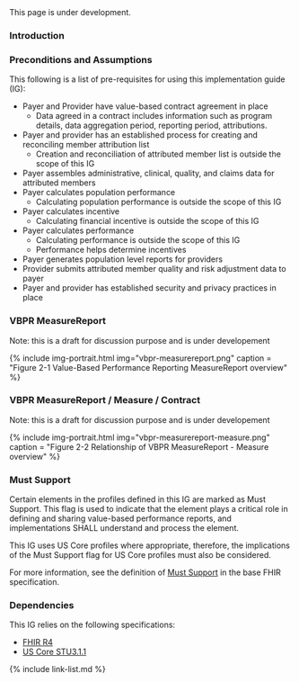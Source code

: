 
<div class="bg-info" markdown="1">
This page is under development.
</div>

### Introduction

### Preconditions and Assumptions

This following is a list of pre-requisites for using this implementation guide (IG):
- Payer and Provider have value-based contract agreement in place
    - Data agreed in a contract includes information such as program details, data aggregation period, reporting period, attributions.
- Payer and provider has an established process for creating and reconciling member attribution list
    - Creation and reconciliation of attributed member list is outside the scope of this IG
- Payer assembles administrative, clinical, quality, and claims data for attributed members
- Payer calculates population performance
    -  Calculating population performance is outside the scope of this IG
- Payer calculates incentive
    - Calculating financial incentive is outside the scope of this IG
- Payer calculates performance
    - Calculating performance is outside the scope of this IG
    - Performance helps determine incentives
- Payer generates population level reports for providers
- Provider submits attributed member quality and risk adjustment data to payer  
- Payer and provider has established security and privacy practices in place

### VBPR MeasureReport

Note: this is a draft for discussion purpose and is under developement

{% include img-portrait.html img="vbpr-measurereport.png" caption = "Figure 2-1 Value-Based Performance Reporting MeasureReport overview" %}

### VBPR MeasureReport / Measure / Contract

Note: this is a draft for discussion purpose and is under developement

{% include img-portrait.html img="vbpr-measurereport-measure.png" caption = "Figure 2-2 Relationship of VBPR MeasureReport - Measure overview" %}

### Must Support
Certain elements in the profiles defined in this IG are marked as Must Support. This flag is used to indicate that the element plays a critical role in defining and sharing value-based performance reports, and implementations SHALL understand and process the element.

This IG uses US Core profiles where appropriate, therefore, the implications of the Must Support flag for US Core profiles must also be considered.

For more information, see the definition of [Must Support](http://hl7.org/fhir/R4/conformance-rules.html#mustSupport) in the base FHIR specification.

### Dependencies

This IG relies on the following specifications:
- [FHIR R4](http://hl7.org/fhir/R4/)
- [US Core STU3.1.1](http://hl7.org/fhir/us/core/STU3.1.1)

{% include link-list.md %}
